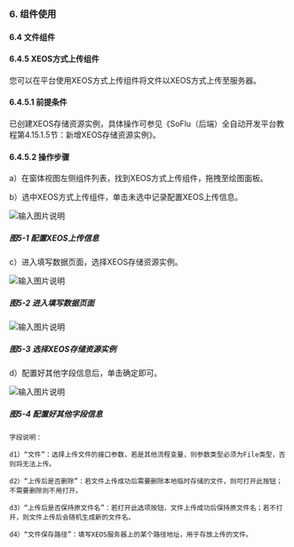 ### 6. 组件使用

#### 6.4 文件组件

#### 6.4.5 XEOS方式上传组件

您可以在平台使用XEOS方式上传组件将文件以XEOS方式上传至服务器。

#### 6.4.5.1 前提条件

已创建XEOS存储资源实例，具体操作可参见《SoFlu（后端）全自动开发平台教程第4.15.1.5节：新增XEOS存储资源实例》。

#### 6.4.5.2 操作步骤

a）在窗体视图左侧组件列表，找到XEOS方式上传组件，拖拽至绘图面板。

b）选中XEOS方式上传组件，单击未选中记录配置XEOS上传信息。

![输入图片说明](../../../../images/SoFlu%EF%BC%88%E5%90%8E%E7%AB%AF%EF%BC%89%E5%BC%80%E5%8F%91%E5%B9%B3%E5%8F%B0/1.%20%E6%9C%80%E6%96%B0%E7%89%88%E6%9C%AC%20-%20%E6%9B%B4%E6%96%B0%E6%97%A5%E6%9C%9F%20-%202022.10.08/6.%20%E7%BB%84%E4%BB%B6%E4%BD%BF%E7%94%A8/4.%20%E6%96%87%E4%BB%B6%E7%BB%84%E4%BB%B6/5-1.png)

##### 图5-1 配置XEOS上传信息

c）进入填写数据页面，选择XEOS存储资源实例。

![输入图片说明](../../../../images/SoFlu%EF%BC%88%E5%90%8E%E7%AB%AF%EF%BC%89%E5%BC%80%E5%8F%91%E5%B9%B3%E5%8F%B0/1.%20%E6%9C%80%E6%96%B0%E7%89%88%E6%9C%AC%20-%20%E6%9B%B4%E6%96%B0%E6%97%A5%E6%9C%9F%20-%202022.10.08/6.%20%E7%BB%84%E4%BB%B6%E4%BD%BF%E7%94%A8/4.%20%E6%96%87%E4%BB%B6%E7%BB%84%E4%BB%B6/5-2.png)

##### 图5-2 进入填写数据页面

![输入图片说明](../../../../images/SoFlu%EF%BC%88%E5%90%8E%E7%AB%AF%EF%BC%89%E5%BC%80%E5%8F%91%E5%B9%B3%E5%8F%B0/1.%20%E6%9C%80%E6%96%B0%E7%89%88%E6%9C%AC%20-%20%E6%9B%B4%E6%96%B0%E6%97%A5%E6%9C%9F%20-%202022.10.08/6.%20%E7%BB%84%E4%BB%B6%E4%BD%BF%E7%94%A8/4.%20%E6%96%87%E4%BB%B6%E7%BB%84%E4%BB%B6/5-3.png)

##### 图5-3 选择XEOS存储资源实例

d）配置好其他字段信息后，单击确定即可。

![输入图片说明](../../../../images/SoFlu%EF%BC%88%E5%90%8E%E7%AB%AF%EF%BC%89%E5%BC%80%E5%8F%91%E5%B9%B3%E5%8F%B0/1.%20%E6%9C%80%E6%96%B0%E7%89%88%E6%9C%AC%20-%20%E6%9B%B4%E6%96%B0%E6%97%A5%E6%9C%9F%20-%202022.10.08/6.%20%E7%BB%84%E4%BB%B6%E4%BD%BF%E7%94%A8/4.%20%E6%96%87%E4%BB%B6%E7%BB%84%E4%BB%B6/5-4.png)

##### 图5-4 配置好其他字段信息

```
字段说明：

d1）“文件”：选择上传文件的接口参数，若是其他流程变量，则参数类型必须为File类型，否则将无法上传。

d2）“上传后是否删除”：若文件上传成功后需要删除本地临时存储的文件，则可打开此按钮；不需要删除则不用打开。

d3）“上传后是否保持原文件名”：若打开此选项按钮，文件上传成功后保持原文件名；若不打开，则文件上传后会随机生成新的文件名。

d4）“文件保存路径”：填写XEOS服务器上的某个路径地址，用于存放上传的文件。
```
